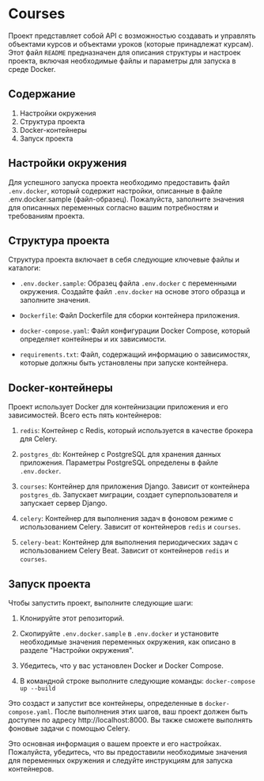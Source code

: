 # Courses
Проект представляет собой API с возможностью создавать и управлять объектами курсов и объектами уроков (которые принадлежат курсам).
Этот файл `README` предназначен для описания структуры и настроек проекта, включая необходимые файлы и параметры для запуска в среде Docker.

## Содержание
1. Настройки окружения
2. Структура проекта
3. Docker-контейнеры
4. Запуск проекта

## Настройки окружения
Для успешного запуска проекта необходимо предоставить файл `.env.docker`, который содержит настройки, описанные в файле .env.docker.sample (файл-образец).
Пожалуйста, заполните значения для описанных переменных согласно вашим потребностям и требованиям проекта.

## Структура проекта
Структура проекта включает в себя следующие ключевые файлы и каталоги:

- `.env.docker.sample`: Образец файла `.env.docker` с переменными окружения. Создайте файл `.env.docker` на основе этого образца и заполните значения.

- `Dockerfile`: Файл Dockerfile для сборки контейнера приложения.

- `docker-compose.yaml`: Файл конфигурации Docker Compose, который определяет контейнеры и их зависимости.
  
- `requirements.txt`: Файл, содержащий информацию о зависимостях, которые должны быть установлены при запуске контейнера.

## Docker-контейнеры
Проект использует Docker для контейнизации приложения и его зависимостей. Всего есть пять контейнеров:

1. `redis`: Контейнер с Redis, который используется в качестве брокера для Celery.

2. `postgres_db`: Контейнер с PostgreSQL для хранения данных приложения. Параметры PostgreSQL определены в файле `.env.docker`.

3. `courses`: Контейнер для приложения Django. Зависит от контейнера `postgres_db`. Запускает миграции, создает суперпользователя и запускает сервер Django.

4. `celery`: Контейнер для выполнения задач в фоновом режиме с использованием Celery. Зависит от контейнеров `redis` и `courses`.

5. `celery-beat`: Контейнер для выполнения периодических задач с использованием Celery Beat. Зависит от контейнеров `redis` и `courses`.

## Запуск проекта
Чтобы запустить проект, выполните следующие шаги:
1. Клонируйте этот репозиторий.
   
2. Скопируйте `.env.docker.sample` в `.env.docker` и установите необходимые значения переменных окружения, как описано в разделе "Настройки окружения".

3. Убедитесь, что у вас установлен Docker и Docker Compose.

4. В командной строке выполните следующие команды:
`docker-compose up --build`

Это создаст и запустит все контейнеры, определенные в `docker-compose.yaml`.
После выполнения этих шагов, ваш проект должен быть доступен по адресу http://localhost:8000. Вы также сможете выполнять фоновые задачи с помощью Celery.

Это основная информация о вашем проекте и его настройках. Пожалуйста, убедитесь, что вы предоставили необходимые значения для переменных окружения и следуйте инструкциям для запуска контейнеров.
